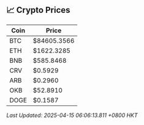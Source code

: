 ## 📈 Crypto Prices

| Coin | Price |
| ---- | ----- |
| BTC | $84605.3566 |
| ETH | $1622.3285 |
| BNB | $585.8468 |
| CRV | $0.5929 |
| ARB | $0.2960 |
| OKB | $52.8910 |
| DOGE | $0.1587 |

_Last Updated: 2025-04-15 06:06:13.811 +0800 HKT_